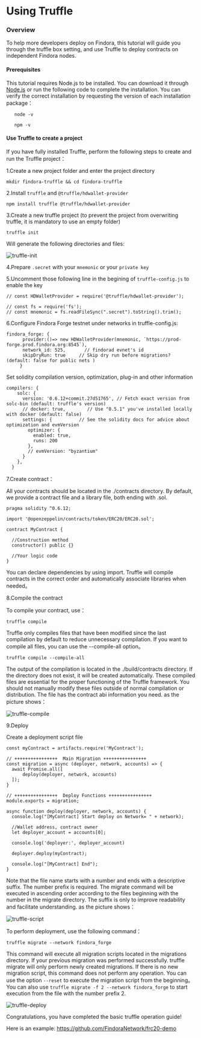 # Using Truffle
### Overview
   To help more developers deploy on Findora, this tutorial will guide you through the truffle box setting, and use Truffle to deploy contracts on independent Findora nodes.
   
#### Prerequisites
   This tutorial requires Node.js to be installed. You can download it through [Node.js](https://nodejs.org/) or run the following code to complete the installation.
    You can verify the correct installation by requesting the version of each installation package：
```
   node -v
```
```
   npm -v
```

#### Use Truffle to create a project
   If you have fully installed Truffle, perform the following steps to create and run the Truffle project：

   
1.Create a new project folder and enter the project directory
```
mkdir findora-truffle && cd findora-truffle
```



2.Install `truffle` and `@truffle/hdwallet-provider`
```
npm install truffle @truffle/hdwallet-provider
```
3.Create a new truffle project (to prevent the project from overwriting truffle, it is mandatory to use an empty folder)
```
truffle init
```
Will generate the following directories and files:

![truffle-init](/img/evm/truffle-init.jpg)

4.Prepare `.secret` with your `mnemonic` or your `private key`

5.Uncomment those following line in the begining of `truffle-config.js` to enable the key 
```
// const HDWalletProvider = require('@truffle/hdwallet-provider');

// const fs = require('fs');
// const mnemonic = fs.readFileSync(".secret").toString().trim();
```
6.Configure Findora Forge testnet under networks in truffle-config.js:
```
findora_forge: {
      provider:()=> new HDWalletProvider(mnemonic, `https://prod-forge.prod.findora.org:8545`),
      network_id: 525,       // findorad evnet's id
      skipDryRun: true     // Skip dry run before migrations? (default: false for public nets )
     }
```
Set solidity compilation version, optimization, plug-in and other information
```
compilers: {
    solc: {
      version: '0.6.12+commit.27d51765', // Fetch exact version from solc-bin (default: truffle's version)
      // docker: true,        // Use "0.5.1" you've installed locally with docker (default: false)
      settings: {          // See the solidity docs for advice about optimization and evmVersion
        optimizer: {
          enabled: true,
          runs: 200
        },
        // evmVersion: "byzantium"
      }
    },
  }
```
7.Create contract：

All your contracts should be located in the ./contracts directory. By default, we provide a contract file and a library file, both ending with .sol.

```
pragma solidity ^0.6.12;

import '@openzeppelin/contracts/token/ERC20/ERC20.sol';

contract MyContract {

  //Construction method
  constructor() public {}

  //Your logic code
}
```
You can declare dependencies by using import. Truffle will compile contracts in the correct order and automatically associate libraries when needed。

8.Compile the contract

To compile your contract, use：
```
truffle compile
```
Truffle only compiles files that have been modified since the last compilation by default to reduce unnecessary compilation. If you want to compile all files, you can use the --compile-all option。
```
truffle compile --compile-all
```
The output of the compilation is located in the ./build/contracts directory. If the directory does not exist, it will be created automatically. These compiled files are essential for the proper functioning of the Truffle framework. You should not manually modify these files outside of normal compilation or distribution. The file has the contract abi information you need. as the picture shows：

![truffle-compile](/img/evm/truffle-compile.jpg)

9.Deploy

Create a deployment script file

```
const myContract = artifacts.require('MyContract');

// ++++++++++++++++  Main Migration ++++++++++++++++ 
const migration = async (deployer, network, accounts) => {
  await Promise.all([
      deploy(deployer, network, accounts)
  ]);
}

// ++++++++++++++++  Deploy Functions ++++++++++++++++ 
module.exports = migration;

async function deploy(deployer, network, accounts) { 
  console.log("[MyContract] Start deploy on Network= " + network);

  //Wallet address, contract owner 
  let deployer_account = accounts[0];
  
  console.log('deployer:', deployer_account)

  deployer.deploy(myContract);
  
  console.log("[MyContract] End");
}
```
Note that the file name starts with a number and ends with a descriptive suffix. The number prefix is required. The migrate command will be executed in ascending order according to the files beginning with the number in the migrate directory. The suffix is only to improve readability and facilitate understanding. as the picture shows：

![truffle-script](/img/evm/truffle-script.jpg)


To perform deployment, use the following command：
```
truffle migrate --network findora_forge
```
This command will execute all migration scripts located in the migrations directory. If your previous migration was performed successfully. truffle migrate will only perform newly created migrations. If there is no new migration script, this command does not perform any operation. You can use the option `--reset` to execute the migration script from the beginning。You can also use `truffle migrate -f 2 --network findora_forge` to start execution from the file with the number prefix 2.


![truffle-deploy](/img/evm/truffle-deploy.jpg)

Congratulations, you have completed the basic truffle operation guide!

Here is an example: https://github.com/FindoraNetwork/frc20-demo
